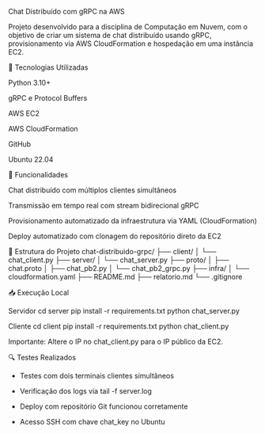 Chat Distribuído com gRPC na AWS

Projeto desenvolvido para a disciplina de Computação em Nuvem, com o objetivo de criar um sistema de chat distribuído usando gRPC, provisionamento via AWS CloudFormation e hospedação em uma instância EC2.

🔧 Tecnologias Utilizadas

Python 3.10+

gRPC e Protocol Buffers

AWS EC2

AWS CloudFormation

GitHub

Ubuntu 22.04

🚀 Funcionalidades

Chat distribuído com múltiplos clientes simultâneos

Transmissão em tempo real com stream bidirecional gRPC

Provisionamento automatizado da infraestrutura via YAML (CloudFormation)

Deploy automatizado com clonagem do repositório direto da EC2

📂 Estrutura do Projeto
chat-distribuido-grpc/
├── client/
│   └── chat_client.py
├── server/
│   └── chat_server.py
├── proto/
│   ├── chat.proto
│   ├── chat_pb2.py
│   └── chat_pb2_grpc.py
├── infra/
│   └── cloudformation.yaml
├── README.md
├── relatorio.md
└── .gitignore

📥 Execução Local

Servidor
cd server
pip install -r requirements.txt
python chat_server.py

Cliente
cd client
pip install -r requirements.txt
python chat_client.py

Importante: Altere o IP no chat_client.py para o IP público da EC2.

🔍 Testes Realizados

* Testes com dois terminais clientes simultâneos

* Verificação dos logs via tail -f server.log

* Deploy com repositório Git funcionou corretamente

* Acesso SSH com chave chat_key no Ubuntu
